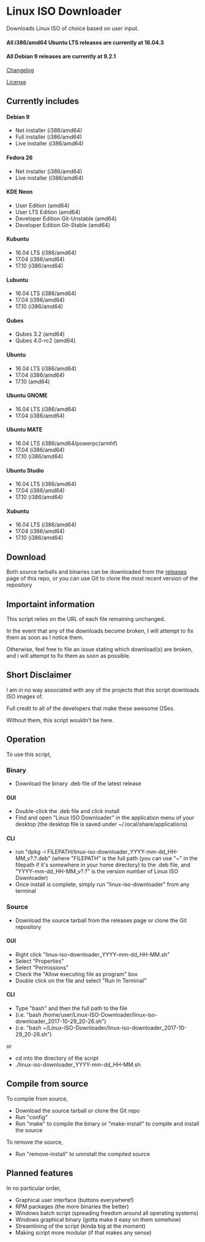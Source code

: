 Linux ISO Downloader
====================

Downloads Linux ISO of choice based on user input.

#### All i386/amd64 Ubuntu LTS releases are currently at 16.04.3
#### All Debian 9 releases are currently at 9.2.1

[Changelog][1]

[License][2]

[1]: https://github.com/Flamestar98/Linux-ISO-Downloader/blob/master/CHANGELOG.md
[2]: https://github.com/Flamestar98/Linux-ISO-Downloader/blob/master/LICENSE

Currently includes
------------------

#### Debian 9
* Net installer (i386/amd64)
* Full installer (i386/amd64)
* Live installer (i386/amd64)

#### Fedora 26
* Net installer (i386/amd64)
* Live installer (i386/amd64)

#### KDE Neon
* User Edition (amd64)
* User LTS Edition (amd64)
* Developer Edition Git-Unstable (amd64)
* Developer Edition Git-Stable (amd64)

#### Kubuntu
* 16.04 LTS (i386/amd64)
* 17.04 (i386/amd64)
* 17.10 (i386/amd64)

#### Lubuntu
* 16.04 LTS (i386/amd64)
* 17.04 (i386/amd64)
* 17.10 (i386/amd64)

#### Qubes
* Qubes 3.2 (amd64)
* Qubes 4.0-rc2 (amd64)

#### Ubuntu
* 16.04 LTS (i386/amd64)
* 17.04 (i386/amd64)
* 17.10 (amd64)

#### Ubuntu GNOME
* 16.04 LTS (i386/amd64)
* 17.04 (i386/amd64)

#### Ubuntu MATE
* 16.04 LTS (i386/amd64/powerpc/armhf)
* 17.04 (i386/amd64)
* 17.10 (i386/amd64)

#### Ubuntu Studio
* 16.04 LTS (i386/amd64)
* 17.04 (i386/amd64)
* 17.10 (i386/amd64)

#### Xubuntu
* 16.04 LTS (i386/amd64)
* 17.04 (i386/amd64)
* 17.10 (i386/amd64)

Download
--------
Both source tarballs and binaries can be downloaded from the [releases][3] page of this repo, or you can use Git to clone the most recent version of the repository

[3]: https://github.com/Flamestar98/Linux-ISO-Downloader/releases

Importaint information
----------------------

This script relies on the URL of each file remaining unchanged.

In the event that any of the downloads become broken, I will attempt to fix them as soon as I notice them.

Otherwise, feel free to file an issue stating which download(s) are broken, and i will attempt to fix them as soon as possible.

Short Disclaimer
----------------

I am in no way associated with any of the projects that this script downloads ISO images of.

Full credit to all of the developers that make these awesome OSes.

Without them, this script wouldn't be here.

Operation
---------

To use this script,

### Binary
* Download the binary .deb file of the latest release
#### GUI
* Double-click the .deb file and click install
* Find and open "Linux ISO Downloader" in the application menu of your desktop (the desktop file is saved under ~/.local/share/applications)

#### CLI
* run "dpkg -i FILEPATH/linux-iso-downloader_YYYY-mm-dd_HH-MM_v?.?.deb" (where "FILEPATH" is the full path (you can use "~" in the filepath if it's somewhere in your home directory) to the .deb file, and "YYYY-mm-dd_HH-MM_v?.?" is the version number of Linux ISO Downloader)
* Once install is complete, simply run "linux-iso-downloader" from any terminal

### Source
* Download the source tarball from the releases page or clone the Git repository
#### GUI
* Right click "linux-iso-downloader_YYYY-mm-dd_HH-MM.sh"
* Select "Properties"
* Select "Permissions"
* Check the "Allow executing file as program" box
* Double click on the file and select "Run In Terminal"

#### CLI
* Type "bash" and then the full path to the file
* (i.e. "bash /home/user/Linux-ISO-Downloader/linux-iso-downloader_2017-10-29_20-26.sh")
* (i.e. "bash ~/Linux-ISO-Downloader/linux-iso-downloader_2017-10-29_20-26.sh")

or
* cd into the directory of the script
* ./linux-iso-downloader_YYYY-mm-dd_HH-MM.sh

Compile from source
-------------------
To compile from source,
* Download the source tarball or clone the Git repo
* Run "config"
* Run "make" to compile the binary or "make-install" to compile and install the source

To remove the source,
* Run "remove-install" to uninstall the compiled source

Planned features
----------------

In no particular order,
* Graphical user interface (buttons everywhere!)
* RPM packages (the more binaries the better)
* Windows batch script (spreading freedom around all operating systems)
* Windows graphical binary (gotta make it easy on them somehow)
* Streamlining of the script (kinda big at the moment)
* Making script more modular (if that makes any sense)
